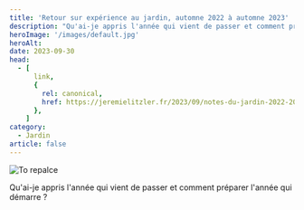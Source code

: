 ```yaml
---
title: 'Retour sur expérience au jardin, automne 2022 à automne 2023'
description: "Qu'ai-je appris l'année qui vient de passer et comment préparer l'année qui démarre ?"
heroImage: '/images/default.jpg'
heroAlt:
date: 2023-09-30
head:
  - [
      link,
      {
        rel: canonical,
        href: https://jeremielitzler.fr/2023/09/notes-du-jardin-2022-2023/,
      },
    ]
category:
  - Jardin
article: false
---
```


![To repalce](/images/default.jpg)

Qu'ai-je appris l'année qui vient de passer et comment préparer l'année qui démarre ?

<!-- more -->
